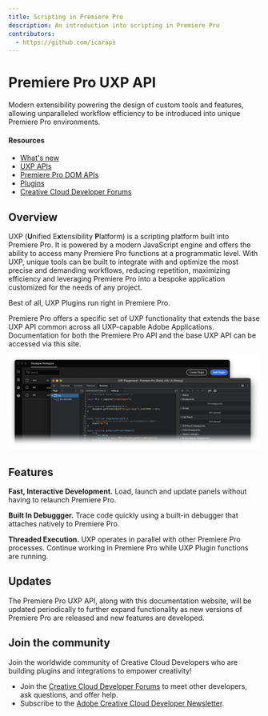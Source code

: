 ```yaml
---
title: Scripting in Premiere Pro
description: An introduction into scripting in Premiere Pro
contributors:
  - https://github.com/icaraps 
---
```


<Hero slots="heading, text" background = "rgb(200, 10, 10)"/>

# Premiere Pro UXP API

Modern extensibility powering the design of custom tools and features, allowing unparalleled workflow efficiency to be introduced into unique Premiere Pro environments.

<Resources slots="heading, links"/>

#### Resources

- [What's new](./changelog/)
- [UXP APIs](./uxp-api/)
- [Premiere Pro DOM APIs](./ppro_reference/index.md)
- [Plugins](./plugins/getting-started/index.md)
- [Creative Cloud Developer Forums](https://forums.creativeclouddeveloper.com/)

## Overview

UXP (**U**nified E**x**tensibility **P**latform) is a scripting platform built into Premiere Pro.  It is powered by a modern JavaScript engine and offers the ability to access many Premiere Pro functions at a programmatic level.  With UXP, unique tools can be built to integrate with and optimize the most precise and demanding workflows, reducing repetition, maximizing efficiency and leveraging Premiere Pro into a bespoke application customized for the needs of any project.

Best of all, UXP Plugins run right in Premiere Pro.

Premiere Pro offers a specific set of UXP functionality that extends the base UXP API common across all UXP-capable Adobe Applications. Documentation for both the Premiere Pro API and the base UXP API can be accessed via this site.

![UDT Interface](./UDT_sample_image_01_cropped.png)

<DiscoverBlock slots="heading, text"/>

## Features

**Fast, Interactive Development.** Load, launch and update panels without having to relaunch Premiere Pro.

<DiscoverBlock slots="text"/>

**Built In Debuggger.**  Trace code quickly using a built-in debugger that attaches natively to Premiere Pro.

<DiscoverBlock slots="text"/>

**Threaded Execution.**  UXP operates in parallel with other Premiere Pro processes.  Continue working in Premiere Pro while UXP Plugin functions are running.

## Updates

The Premiere Pro UXP API, along with this documentation website, will be updated periodically to further expand functionality as new versions of Premiere Pro are released and new features are developed.

## Join the community

Join the worldwide community of Creative Cloud Developers who are building plugins and integrations to empower creativity!

- Join the [Creative Cloud Developer Forums](https://forums.creativeclouddeveloper.com/) to meet other developers, ask questions, and offer help.
- Subscribe to the [Adobe Creative Cloud Developer Newsletter](https://www.adobe.com/subscription/ccdevnewsletter.html).

<!-- ## Discover

<DiscoverBlock width="100%" slots="heading, link, text"/>

### Get Started

[Quickstart Guide](guides/)

Get started with the Cat Analytics APIs.

<DiscoverBlock slots="heading, link, text"/>

### Guides

[Calculated Metrics API](guides/dummy_metrics_api/)

Returns information on the user's company that is necessary for making other Cat Analytics API calls.

<DiscoverBlock slots="link, text"/>

[Segments API](guides/dummy_oauth_client/)

Provides configuration guidance and best practices for the /segments endpoint.

<DiscoverBlock slots="link, text"/>

[Reporting Guide API](guides/dummy_using_postman/)

Provides configuration guidance and best practices for the /reports endpoint.

<DiscoverBlock slots="link, text"/>

[Migrating from 1.4 to 2.0](guides/migrating/)

For help migrating from the 1.4 versions of the Analytics API to the newer and more capable /reports API.

<DiscoverBlock width="100%" slots="heading, link, text"/>

### API References

[Try the API](api/)

Try the Analytics API with Swagger UI. Explore, make calls, with full endpoint descriptions.

## Contributing

We encourage you to participate in our open documentation initiative, if you have suggestions, corrections, additions
or deletions for this documentation, check out the source from [this github repo](https://github.com/adobe/gatsby-theme-spectrum-example), and submit a pull
request with your contribution. For more information, refer to the [contributing page](support/contribute/).

## API Requests & Rate Limits

The timeout for API requests through adobe.io is currently *60 seconds*.

The default rate limit for an Cat Analytics Company is *120 requests per minute*. (The limit is enforced as *12 requests every 6 seconds*).
When rate limiting is being enforced you will get `429` HTTP response codes with the following response body: `{"error_code":"429050","message":"Too many requests"}`. -->